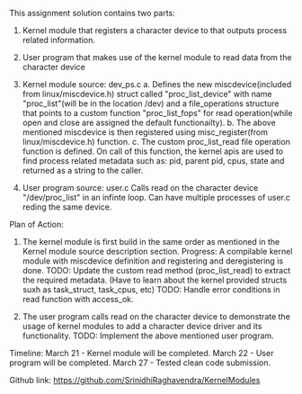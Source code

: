 This assignment solution contains two parts:
1. Kernel module that registers a character device to that outputs process related information.
2. User program that makes use of the kernel module to read data from the character device

1. Kernel module source: dev_ps.c
a. Defines the new miscdevice(included from linux/miscdevice.h) struct called "proc_list_device" with name "proc_list"(will be in the location /dev) and a file_operations structure that points to a custom function "proc_list_fops" for read operation(while open and close are assigned the default functionailty).
b. The above mentioned miscdevice is then registered using misc_register(from linux/miscdevice.h) function.
c. The custom proc_list_read file operation function is defined. On call of this function, the kernel apis are used to find process related metadata such as: pid, parent pid, cpus, state and returned as a string to the caller.

2. User program source: user.c
Calls read on the character device "/dev/proc_list" in an infinte loop.
Can have multiple processes of user.c reding the same device.

Plan of Action:
1. The kernel module is first build in the same order as mentioned in the Kernel module source description section.
   Progress: A compilable kernel module with miscdevice definition and registering and deregistering is done.
   TODO: Update the custom read method (proc_list_read) to extract the required metadata. (Have to learn about the kernel provided structs suxh as task_struct, task_cpus, etc)
   TODO: Handle error conditions in read function with access_ok.

2. The user program calls read on the character device to demonstrate the usage of kernel modules to add a character device driver and its functionality.
   TODO: Implement the above mentioned user program.

Timeline: 
March 21 - Kernel module will be completed.
March 22 - User program will be completed.
March 27 - Tested clean code submission.

Github link: https://github.com/SrinidhiRaghavendra/KernelModules
